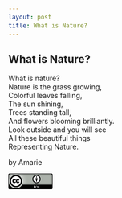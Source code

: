 ```yaml
---
layout: post
title: What is Nature?
---
```


## What is Nature?

What is nature?  
Nature is the grass growing,  
Colorful leaves falling,  
The sun shining,  
Trees standing tall,  
And flowers blooming brilliantly.  
Look outside and you will see  
All these beautiful things  
Representing Nature.  

by Amarie

![Creative Commons license](CC-BY.png)
